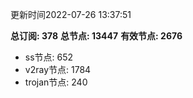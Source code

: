 更新时间2022-07-26 13:37:51

**总订阅: 378**
**总节点: 13447**
**有效节点: 2676**
- ss节点: 652
- v2ray节点: 1784
- trojan节点: 240
